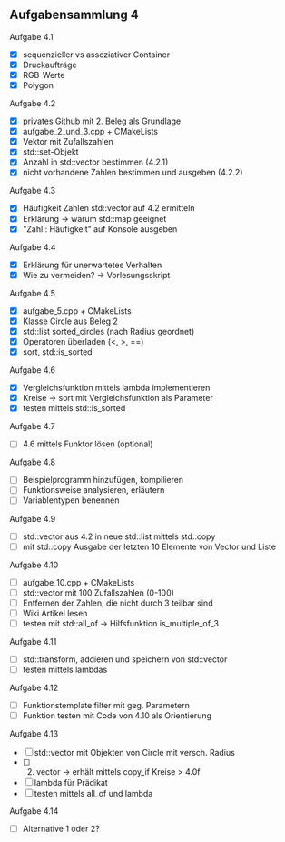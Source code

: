 ## Aufgabensammlung 4

Aufgabe 4.1
  - [x] sequenzieller vs assoziativer Container
  - [x] Druckaufträge
  - [x] RGB-Werte
  - [x] Polygon

Aufgabe 4.2
  - [x] privates Github mit 2. Beleg als Grundlage
  - [x] aufgabe_2_und_3.cpp + CMakeLists
  - [x] Vektor mit Zufallszahlen
  - [x] std::set-Objekt
  - [x] Anzahl in std::vector bestimmen (4.2.1)
  - [x] nicht vorhandene Zahlen bestimmen und ausgeben (4.2.2)

Aufgabe 4.3
  - [x] Häufigkeit Zahlen std::vector auf 4.2 ermitteln
  - [x] Erklärung -> warum std::map geeignet
  - [x] "Zahl : Häufigkeit" auf Konsole ausgeben

Aufgabe 4.4
  - [x] Erklärung für unerwartetes Verhalten
  - [x] Wie zu vermeiden? -> Vorlesungsskript

Aufgabe 4.5
  - [x] aufgabe_5.cpp + CMakeLists
  - [x] Klasse Circle aus Beleg 2
  - [x] std::list sorted_circles (nach Radius geordnet)
  - [x] Operatoren überladen (<, >, ==)
  - [x] sort, std::is_sorted

Aufgabe 4.6
  - [x] Vergleichsfunktion mittels lambda implementieren
  - [x] Kreise -> sort mit Vergleichsfunktion als Parameter
  - [x] testen mittels std::is_sorted

Aufgabe 4.7
  - [ ] 4.6 mittels Funktor lösen (optional)

Aufgabe 4.8
  - [ ] Beispielprogramm hinzufügen, kompilieren
  - [ ] Funktionsweise analysieren, erläutern
  - [ ] Variablentypen benennen

Aufgabe 4.9
  - [ ] std::vector aus 4.2 in neue std::list mittels std::copy
  - [ ] mit std::copy Ausgabe der letzten 10 Elemente von Vector und Liste

Aufgabe 4.10
  - [ ] aufgabe_10.cpp + CMakeLists
  - [ ] std::vector mit 100 Zufallszahlen (0-100)
  - [ ] Entfernen der Zahlen, die nicht durch 3 teilbar sind
  - [ ] Wiki Artikel lesen
  - [ ] testen mit std::all_of -> Hilfsfunktion is_multiple_of_3

Aufgabe 4.11
  - [ ] std::transform, addieren und speichern von std::vector
  - [ ] testen mittels lambdas

Aufgabe 4.12
  - [ ] Funktionstemplate filter mit geg. Parametern
  - [ ] Funktion testen mit Code von 4.10 als Orientierung

Aufgabe 4.13
  - [ ] std::vector mit Objekten von Circle mit versch. Radius
  - [ ] 2. vector -> erhält mittels copy_if Kreise > 4.0f
  - [ ] lambda für Prädikat
  - [ ] testen mittels all_of und lambda

Aufgabe 4.14
  - [ ] Alternative 1 oder 2?



